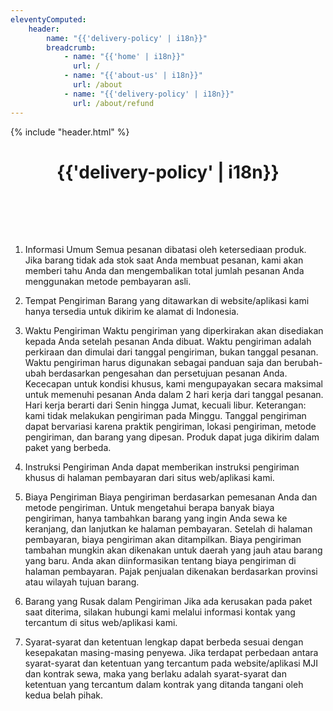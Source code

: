 ```yaml
---
eleventyComputed:
    header:
        name: "{{'delivery-policy' | i18n}}"
        breadcrumb:
            - name: "{{'home' | i18n}}"
              url: /
            - name: "{{'about-us' | i18n}}"
              url: /about
            - name: "{{'delivery-policy' | i18n}}"
              url: /about/refund
---
```

{% include "header.html" %}

<h1 style='text-align: center; padding-bottom: 2vh;'>{{'delivery-policy' | i18n}}</h1>

1. Informasi Umum
Semua pesanan dibatasi oleh ketersediaan produk. Jika barang tidak ada stok saat Anda membuat pesanan, kami akan memberi tahu Anda dan mengembalikan total jumlah pesanan Anda menggunakan metode pembayaran asli.

2. Tempat Pengiriman
Barang yang ditawarkan di website/aplikasi kami hanya tersedia untuk dikirim ke alamat di Indonesia.

3. Waktu Pengiriman
Waktu pengiriman yang diperkirakan akan disediakan kepada Anda setelah pesanan Anda dibuat. Waktu pengiriman adalah perkiraan dan dimulai dari tanggal pengiriman, bukan tanggal pesanan. Waktu pengiriman harus digunakan sebagai panduan saja dan berubah-ubah berdasarkan pengesahan dan persetujuan pesanan Anda.
Kececapan untuk kondisi khusus, kami mengupayakan secara maksimal untuk memenuhi pesanan Anda dalam 2 hari kerja dari tanggal pesanan. Hari kerja berarti dari Senin hingga Jumat, kecuali libur. Keterangan: kami tidak melakukan pengiriman pada Minggu.
Tanggal pengiriman dapat bervariasi karena praktik pengiriman, lokasi pengiriman, metode pengiriman, dan barang yang dipesan. Produk dapat juga dikirim dalam paket yang berbeda.

4. Instruksi Pengiriman
Anda dapat memberikan instruksi pengiriman khusus di halaman pembayaran dari situs web/aplikasi kami.

5. Biaya Pengiriman
Biaya pengiriman berdasarkan pemesanan Anda dan metode pengiriman. Untuk mengetahui berapa banyak biaya pengiriman, hanya tambahkan barang yang ingin Anda sewa ke keranjang, dan lanjutkan ke halaman pembayaran. Setelah di halaman pembayaran, biaya pengiriman akan ditampilkan.
Biaya pengiriman tambahan mungkin akan dikenakan untuk daerah yang jauh atau barang yang baru. Anda akan diinformasikan tentang biaya pengiriman di halaman pembayaran.
Pajak penjualan dikenakan berdasarkan provinsi atau wilayah tujuan barang.

6. Barang yang Rusak dalam Pengiriman
Jika ada kerusakan pada paket saat diterima, silakan hubungi kami melalui informasi kontak yang tercantum di situs web/aplikasi kami.

7. Syarat-syarat dan ketentuan lengkap dapat berbeda sesuai dengan kesepakatan masing-masing penyewa. Jika terdapat perbedaan antara syarat-syarat dan ketentuan yang tercantum pada website/aplikasi MJI dan kontrak sewa, maka yang berlaku adalah syarat-syarat dan ketentuan yang tercantum dalam kontrak yang ditanda tangani oleh kedua belah pihak.